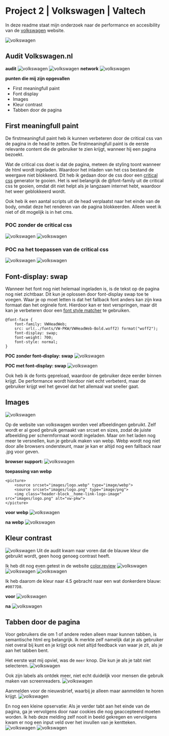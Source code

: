 # Project 2 | Volkswagen | Valtech

In deze readme staat mijn onderzoek naar de performance en accesibility van de [volkswagen](https://www.volkswagen.nl/) website.

![volkswagen](<volkswagen/Screenshot 2019-04-04 at 17.42.32.png>)

## Audit Volkswagen.nl

**audit**
![volkswagen](<volkswagen/volkswagen/Screenshot 2019-04-02 at 14.12.40.png>)
![volkswagen](<volkswagen/volkswagen/Screenshot 2019-04-02 at 14.12.54.png>)
**network**
![volkswagen](<volkswagen/volkswagen/Screenshot 2019-04-02 at 14.27.16.png>)

**punten die mij zijn opgevallen**

- First meaningfull paint
- Font display
- Images
- Kleur contrast
- Tabben door de pagina

## First meaningfull paint

De firstmeaningfull paint heb ik kunnen verbeteren door de critical css van de pagina in de head te zetten. De firstmeaningfull paint is de eerste relevante content die de gebruiker te zien krijgt, wanneer hij een pagina bezoekt.

Wat de critical css doet is dat de pagina, meteen de styling toont wanneer de html wordt ingeladen. Waardoor het inladen van het css bestand de weergave niet blokkeerd. Dit heb ik gedaan door de css door een [critical css](https://jonassebastianohlsson.com/criticalpathcssgenerator/) generator te gooien. Het is wel belangrijk de @font-family uit de critical css te gooien, omdat dit niet helpt als je langzaam internet hebt, waardoor het weer geblokkeerd wordt.

Ook heb ik een aantal scripts uit de head verplaatst naar het einde van de body, omdat deze het renderen van de pagina blokkeerden. Alleen weet ik niet of dit mogelijk is in het cms.

### POC zonder de critical css

![volkswagen](<volkswagen/volkswagen-poc-basis/Screenshot 2019-04-03 at 11.49.36.png>)
![volkswagen](<volkswagen/volkswagen-poc-basis/Screenshot 2019-04-03 at 11.48.54.png>)

### POC na het toepassen van de critical css

![volkswagen](<volkswagen/volkswagen-poc-critical-css/Screenshot 2019-04-03 at 12.25.07.png>)
![volkswagen](<volkswagen/volkswagen-poc-font-optimalisatie/swap/Screenshot 2019-04-04 at 18.48.00.png>)

## Font-display: swap

Wanneer het font nog niet helemaal ingeladen is, is de tekst op de pagina nog niet zichtbaar. Dit kun je oplossen door font-display swap toe te voegen. Waar je op moet letten is dat het fallback font anders kan zijn kwa formaat dan het orginele font. Hierdoor kan er text verspringen, maar dit kan je verbeteren door een [font style matcher](https://meowni.ca/font-style-matcher/) te gebruiken.

```
@font-face {
    font-family: VWHeadWeb;
    src: url(../fonts/VW-PKW/VWHeadWeb-Bold.woff2) format("woff2");
    font-display: swap;
    font-weight: 700;
    font-style: normal;
}
```

**POC zonder font-display: swap**
![volkswagen](<volkswagen/volkswagen-poc-font-optimalisatie/swap/Screenshot 2019-04-04 at 18.48.00.png>)

**POC met font-display: swap**
![volkswagen](<volkswagen/volkswagen-poc-basis/Screenshot 2019-04-03 at 12.05.29.png>)

Ook heb ik de fonts gepreload, waardoor de gebruiker deze eerder binnen krijgt. De performance wordt hierdoor niet echt verbeterd, maar de gebruiker krijgt wel het gevoel dat het allemaal wat sneller gaat.

## Images

![volkswagen](<volkswagen/volkwagen-poc-images/Screenshot 2019-04-04 at 11.36.12.png>)

Op de website van volkswagen worden veel afbeeldingen gebruikt. Zelf wordt er al goed gebruik gemaakt van srcset en sizes, zodat de juiste afbeelding per schermformaat wordt ingeladen. Maar om het laden nog meer te versnellen, kun je gebruik maken van webp.
Webp wordt nog niet door alle browsers ondersteunt, maar je kan er altijd nog een fallback naar .jpg voor geven.

**browser support:**
![volkswagen](<volkswagen/volkwagen-poc-images/Screenshot 2019-04-05 at 08.05.14>)

**toepassing van webp**

```
<picture>
    <source srcset="images/logo.webp" type="image/webp">
    <source srcset="images/logo.png" type="image/png">
    <img class="header-block__home-link-logo-image" src="images/logo.png" alt="vw-pkw">
</picture>
```

**voor webp**
![volkswagen](<volkswagen/volkwagen-poc-images/Screenshot 2019-04-05 at 08.12.20>)

**na webp**
![volkswagen](<volkswagen/volkwagen-poc-images/Screenshot 2019-04-05 at 08.12.06>)

## Kleur contrast

![volkswagen](<volkswagen/kleuren/Screenshot 2019-04-05 at 08.21.19>)
Uit de audit kwam naar voren dat de blauwe kleur die gebruikt wordt, geen hoog genoeg contrast heeft.

Ik heb dit nog even getest in de website [color.review](https://color.review/check/00B1EB-FFFFFF)
![volkswagen](<volkswagen/kleuren/Screenshot 2019-04-05 at 08.27.34.png>)
![volkswagen](<volkswagen/kleuren/Screenshot 2019-04-05 at 08.28.28.png>)
![volkswagen](<volkswagen/kleuren/Screenshot 2019-04-05 at 08.28.33.png>)

Ik heb daarom de kleur naar 4.5 gebracht naar een wat donkerdere blauw: `#0077D8`.

**voor**
![volkswagen](<volkswagen/kleuren/Screenshot 2019-04-05 at 08.45.18.png>)

**na**
![volkswagen](<volkswagen/kleuren/Screenshot 2019-04-05 at 08.44.49.png>)

## Tabben door de pagina

Voor gebruikers die om 1 of andere reden alleen maar kunnen tabben, is semantische html erg belangrijk. Ik merkte zelf namelijk dat je als gebruiker niet overal bij kunt en je krijgt ook niet altijd feedback van waar je zit, als je aan het tabben bent.

Het eerste wat mij opviel, was de `meer` knop. Die kun je als je tabt niet selecteren.
![volkswagen](<volkswagen/tabben/Screenshot 2019-04-05 at 08.53.58.png>)

Ook zijn labels als ontdek meer, niet echt duidelijk voor mensen die gebruik maken van screenreaders.
![volkswagen](<volkswagen/tabben/Screenshot 2019-04-05 at 08.36.05.png>)

Aanmelden voor de nieuwsbrief, waarbij je alleen maar aanmelden te horen krijgt.
![volkswagen](<volkswagen/tabben/Screenshot 2019-04-05 at 08.59.59.png>)

En nog een kleine opservatie:
Als je verder tabt aan het einde van de pagina, ga je vervolgens door naar cookies die nog geaccepteerd moeten worden.
Ik heb deze melding zelf nooit in beeld gekregen en vervolgens kwam er nog een input veld over het invullen van je kentteken.
![volkswagen](<volkswagen/tabben/Screenshot 2019-04-05 at 09.00.21.png>)
![volkswagen](<volkswagen/tabben/Screenshot 2019-04-05 at 09.00.32.png>)
